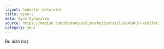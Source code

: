 ```yaml
---
layout: haberler-makaleler
title: Oyun-2
meta: Oyun Oynayalım
source: https://medium.com/@baranyucel/merkeziyetsizli%C4%9Fin-etkileri-s%C4%B1n%C4%B1rs%C4%B1z-arz-ve-kalpazanl%C4%B1k-sorunu-a87aa909d893
category: yeni
---
```

Bu alan boş
